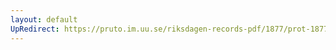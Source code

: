 ```yaml
---
layout: default
UpRedirect: https://pruto.im.uu.se/riksdagen-records-pdf/1877/prot-1877--fk--043/prot-1877--fk--043_050.pdf
---
```

